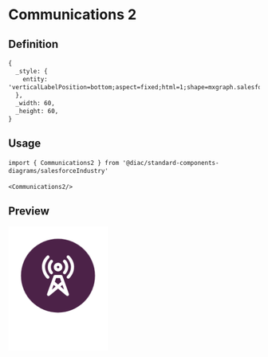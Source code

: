 # Communications 2

## Definition

```
{
  _style: { 
    entity: 'verticalLabelPosition=bottom;aspect=fixed;html=1;shape=mxgraph.salesforce.communications2;',
  },
  _width: 60,
  _height: 60,
}
```

## Usage

```
import { Communications2 } from '@diac/standard-components-diagrams/salesforceIndustry'

<Communications2/>
```

## Preview

<img src="./communications-2.png" width="200"/>
